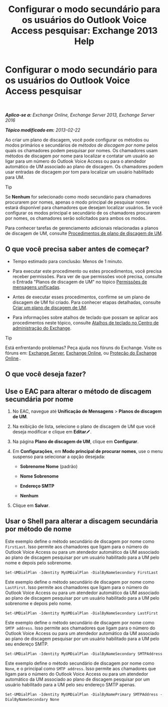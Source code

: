 ﻿---
title: 'Configurar o modo secundário para os usuários do Outlook Voice Access pesquisar: Exchange 2013 Help'
TOCTitle: Configurar o modo secundário para os usuários do Outlook Voice Access pesquisar
ms:assetid: 5cd4e0a0-d023-45a1-aa3c-b8dea6ec6d72
ms:mtpsurl: https://technet.microsoft.com/pt-br/library/Aa998311(v=EXCHG.150)
ms:contentKeyID: 52058429
ms.date: 05/22/2018
mtps_version: v=EXCHG.150
ms.translationtype: MT
---

# Configurar o modo secundário para os usuários do Outlook Voice Access pesquisar

 

_**Aplica-se a:** Exchange Online, Exchange Server 2013, Exchange Server 2016_

_**Tópico modificado em:** 2013-02-22_

Ao criar um plano de discagem, você pode configurar os métodos ou modos primários e secundários de *métodos de discagem por nome* pelos quais os chamadores podem pesquisar por nomes. Os chamadores usam métodos de discagem por nome para localizar e contatar um usuário ao ligar para um número do Outlook Voice Access ou para o atendedor automático de UM associado ao plano de discagem. Os chamadores podem usar entradas de discagem por tom para localizar um usuário habilitado para UM.


> [!TIP]
> Se <STRONG>Nenhum</STRONG> for selecionado como modo secundário para chamadores procurarem por nomes, apenas o modo principal de pesquisar nomes estará disponível para chamadores que desejam localizar usuários. Se você configurar os modos principal e secundário de os chamadores procurarem por nomes, os chamadores serão solicitados para ambos os modos.



Para conhecer tarefas de gerenciamento adicionais relacionadas a planos de discagem de UM, consulte [Procedimentos de plano de discagem de UM](um-dial-plan-procedures-exchange-2013-help.md).

## O que você precisa saber antes de começar?

  - Tempo estimado para conclusão: Menos de 1 minuto.

  - Para executar este procedimento ou estes procedimentos, você precisa receber permissões. Para ver de que permissões você precisa, consulte o Entrada "Planos de discagem de UM" no tópico [Permissões de mensagens unificadas](unified-messaging-permissions-exchange-2013-help.md).

  - Antes de executar esses procedimentos, confirme se um plano de discagem de UM foi criado. Para conhecer etapas detalhadas, consulte [Criar um plano de discagem de UM](create-a-um-dial-plan-exchange-2013-help.md).

  - Para informações sobre atalhos de teclado que possam se aplicar aos procedimentos neste tópico, consulte [Atalhos de teclado no Centro de administração do Exchange](keyboard-shortcuts-in-the-exchange-admin-center-exchange-online-protection-help.md).


> [!TIP]
> Está enfrentando problemas? Peça ajuda nos fóruns do Exchange. Visite os fóruns em: <A href="https://go.microsoft.com/fwlink/p/?linkid=60612">Exchange Server</A>, <A href="https://go.microsoft.com/fwlink/p/?linkid=267542">Exchange Online</A>, ou <A href="https://go.microsoft.com/fwlink/p/?linkid=285351">Proteção do Exchange Online</A>..



## O que você deseja fazer?

## Use o EAC para alterar o método de discagem secundária por nome

1.  No EAC, navegue até **Unificação de Mensagens** \> **Planos de discagem de UM**.

2.  Na exibição de lista, selecione o plano de discagem de UM que você deseja modificar e clique em **Editar**![Ícone de edição](images/JJ218640.6f53ccb2-1f13-4c02-bea0-30690e6ea71d(EXCHG.150).gif "Ícone de edição").

3.  Na página **Plano de discagem de UM**, clique em **Configurar**.

4.  Em **Configurações**, em **Modo principal de procurar nomes**, use o menu suspenso para selecionar a opção desejada:
    
      - **Sobrenome Nome** (padrão)
    
      - **Nome Sobrenome**
    
      - **Endereço SMTP**
    
      - **Nenhum**

5.  Clique em **Salvar**.

## Usar o Shell para alterar a discagem secundária por método de nome

Este exemplo define o método secundário de discagem por nome como `FirstLast`. Isso permite aos chamadores que ligam para o número do Outlook Voice Access ou para um atendedor automático da UM associado ao plano de discagem pesquisar por um usuário habilitado para a UM pelo nome e depois pelo sobrenome.

    Set-UMDialPlan -Identity MyUMDialPlan -DialByNameSecondary FirstLast

Este exemplo define o método secundário de discagem por nome como `LastFirst`. Isso permite aos chamadores que ligam para o número do Outlook Voice Access ou para um atendedor automático da UM associado ao plano de discagem pesquisar por um usuário habilitado para a UM pelo sobrenome e depois pelo nome.

    Set-UMDialPlan -Identity MyUMDialPlan -DialByNameSecondary LastFirst 

Este exemplo define o método secundário de discagem por nome como `SMTP address`. Isso permite aos chamadores que ligam para o número do Outlook Voice Access ou para um atendedor automático da UM associado ao plano de discagem pesquisar por um usuário habilitado para a UM pelo seu endereço SMTP.

    Set-UMDialPlan -Identity MyUMDialPlan -DialByNameSecondary SMTPAddress 

Este exemplo define o método secundário de discagem por nome como `None`, e o principal como `SMTP address`. Isso permite aos chamadores que ligam para o número do Outlook Voice Access ou para um atendedor automático da UM associado ao plano de discagem pesquisar por um usuário habilitado para a UM pelo seu endereço SMTP apenas.

    Set-UMDialPlan -Identity MyUMDialPlan -DialByNamePrimary SMTPAddress -DialByNameSecondary None

